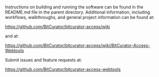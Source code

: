 Instructions on building and running the software can be found in the README.md file in the parent directory. Additional information, including workflows, walkthroughs, and general project information can be found at:

<https://github.com/BitCurator/bitcurator-access/wiki>

and at:

<https://github.com/BitCurator/bitcurator-access/wiki/BitCurator-Access-Webtools>

Submit issues and feature requests at:

<https://github.com/BitCurator/bitcurator-access-webtools>
